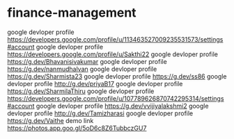 # finance-management
google devloper profile https://developers.google.com/profile/u/113463527009235531573/settings#account
google devloper profile https://developers.google.com/profile/u/Sakthi22
google devloper profile https://g.dev/Bhavanisivakumar
google devloper profile https://g.dev/nanmudhalvan
google devloper profile https://g.dev/Sharmista23
google devloper profile https://g.dev/ss86
google devloper profile http://g.dev/priyaB17
google devloper profile https://g.dev/SharmilaThiru
google devloper profile https://developers.google.com/profile/u/107789626870742295314/settings#account
google devloper profile https://g.dev/vvijiyalakshmi2
google devloper profile http://g.dev/Tamizharasi
google devloper profile https://g.dev/Vaithe
demo link https://photos.app.goo.gl/5oD6c8Z6TubbczGU7
